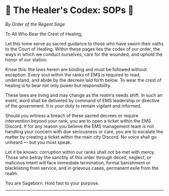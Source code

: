 # 📜 The Healer's Codex: SOPs 📜

*By Order of the Regent Sage*

To All Who Bear the Crest of Healing,

Let this tome serve as sacred guidance to those who have sworn their oaths to the Court of Healing. Within these pages lies the codex of our order, the ways in which we conduct ourselves, care for the wounded, and uphold the honor of our station.

Know this: the laws herein are binding and must be followed without exception. Every soul within the ranks of EMS is required to read, understand, and abide by the decrees laid forth below. To wear the crest of healing is to bear not only power but responsibility.

These laws are living and may change as the realm’s needs shift. In such an event, word shall be delivered by command of EMS leadership or directive of the government. It is your duty to remain vigilant and informed.

Should you witness a breach of these sacred decrees or require intervention beyond your rank, you are to open a ticket within the EMS Discord. If for any reason you believe the EMS management team is not handling your concern with due seriousness or care, you are to escalate the matter by creating a ticket within the main city Discord. No voice shall go unheard — but you must speak.

Let it be known: corruption within our ranks shall not be met with mercy. Those who betray the sanctity of this order through deceit, neglect, or malicious intent will face immediate termination, formal banishment or blacklisting from service, and in grievous cases, permanent exile from the realm.

You are Sageborn. Hold fast to your purpose.

---
